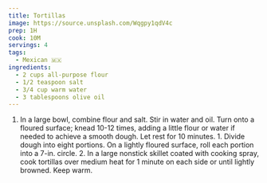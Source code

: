 ```yaml
---
title: Tortillas
image: https://source.unsplash.com/Wqgpy1qdV4c
prep: 1H
cook: 10M
servings: 4
tags:
  - Mexican 🇲🇽
ingredients:
  - 2 cups all-purpose flour
  - 1/2 teaspoon salt
  - 3/4 cup warm water
  - 3 tablespoons olive oil
---
```

  1. In a large bowl, combine flour and salt. Stir in water and oil. Turn onto a floured surface; knead 10-12 times, adding a little flour or water if needed to achieve a smooth dough. Let rest for 10 minutes.
    1. Divide dough into eight portions. On a lightly floured surface, roll each portion into a 7-in. circle.
    2. In a large nonstick skillet coated with cooking spray, cook tortillas over medium heat for 1 minute on each side or until lightly browned. Keep warm.